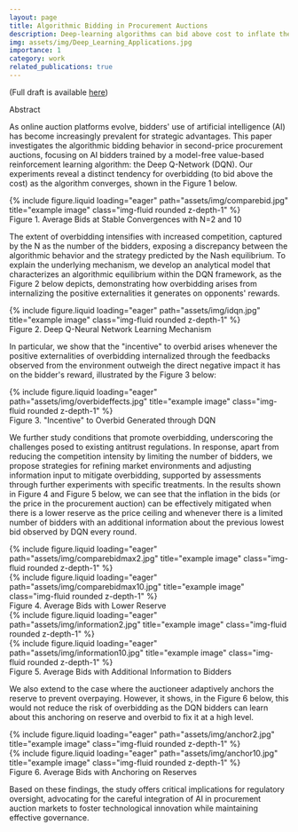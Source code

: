 ```yaml
---
layout: page
title: Algorithmic Bidding in Procurement Auctions
description: Deep-learning algorithms can bid above cost to inflate the price, leading to critical efficiency losses on supply chains. 
img: assets/img/Deep_Learning_Applications.jpg
importance: 1
category: work
related_publications: true
---
```


(Full draft is available <a href="https://drive.google.com/file/d/1UVDtQDdVut3rDfC-NN9zEkXM-YCm99f6/view?usp=share_link">here</a>)

Abstract  

As online auction platforms evolve, bidders' use of artificial intelligence (AI) has become increasingly prevalent for strategic advantages. This paper investigates the algorithmic bidding behavior in second-price procurement auctions, focusing on AI bidders trained by a model-free value-based reinforcement learning algorithm: the Deep Q-Network (DQN). Our experiments reveal a distinct tendency for overbidding (to bid above the cost) as the algorithm converges, shown in the Figure 1 below. 

<div class="row">
    <div class="col-sm-12 d-flex justify-content-center mt-1 mt-md-0">
        {% include figure.liquid loading="eager" path="assets/img/comparebid.jpg" title="example image" class="img-fluid rounded z-depth-1" %}
    </div>
</div>
<div class="caption">
    Figure 1. Average Bids at Stable Convergences with N=2 and 10
</div>

The extent of overbidding intensifies with increased competition, captured by the N as the number of the bidders, exposing a discrepancy between the algorithmic behavior and the strategy predicted by the Nash equilibrium. To explain the underlying mechanism, we develop an analytical model that characterizes an algorithmic equilibrium within the DQN framework, as the Figure 2 below depicts, demonstrating how overbidding arises from internalizing the positive externalities it generates on opponents' rewards.

<div class="row">
    <div class="col-sm-12 d-flex justify-content-center mt-1 mt-md-0">
        {% include figure.liquid loading="eager" path="assets/img/idqn.jpg" title="example image" class="img-fluid rounded z-depth-1" %}
    </div>
</div>
<div class="caption">
    Figure 2. Deep Q-Neural Network Learning Mechanism
</div>

In particular, we show that the "incentive" to overbid arises whenever the positive externalities of overbidding internalized through the feedbacks observed from the environment outweigh the direct negative impact it has on the bidder's reward, illustrated by the Figure 3 below: 

<div class="row">
    <div class="col-sm-12 d-flex justify-content-center mt-1 mt-md-0">
        {% include figure.liquid loading="eager" path="assets/img/overbideffects.jpg" title="example image" class="img-fluid rounded z-depth-1" %}
    </div>
</div>
<div class="caption">
    Figure 3. "Incentive" to Overbid Generated through DQN
</div>

We further study conditions that promote overbidding, underscoring the challenges posed to existing antitrust regulations. In response, apart from reducing the competition intensity by limiting the number of bidders, we propose strategies for refining market environments and adjusting information input to mitigate overbidding, supported by assessments through further experiments with specific treatments. In the results shown in Figure 4 and Figure 5 below, we can see that the inflation in the bids (or the price in the procurement auction) can be effectively mitigated when there is a lower reserve as the price ceiling and whenever there is a limited number of bidders with an additional information about the previous lowest bid observed by DQN every round. 

<div class="row">
    <div class="col-sm-6 d-flex justify-content-center mt-1 mt-md-0"">
        {% include figure.liquid loading="eager" path="assets/img/comparebidmax2.jpg" title="example image" class="img-fluid rounded z-depth-1" %}
    </div>
    <div class="col-sm-6 d-flex justify-content-center mt-1 mt-md-0">
        {% include figure.liquid loading="eager" path="assets/img/comparebidmax10.jpg" title="example image" class="img-fluid rounded z-depth-1" %}
    </div>
</div>
<div class="caption">
    Figure 4. Average Bids with Lower Reserve
</div>

<div class="row">
    <div class="col-sm-6 d-flex justify-content-center mt-1 mt-md-0"">
        {% include figure.liquid loading="eager" path="assets/img/information2.jpg" title="example image" class="img-fluid rounded z-depth-1" %}
    </div>
    <div class="col-sm-6 d-flex justify-content-center mt-1 mt-md-0">
        {% include figure.liquid loading="eager" path="assets/img/information10.jpg" title="example image" class="img-fluid rounded z-depth-1" %}
    </div>
</div>
<div class="caption">
    Figure 5. Average Bids with Additional Information to Bidders 
</div>

We also extend to the case where the auctioneer adaptively anchors the reserve to prevent overpaying. However, it shows, in the Figure 6 below, this would not reduce the risk of overbidding as the DQN bidders can learn about this anchoring on reserve and overbid to fix it at a high level. 

<div class="row">
    <div class="col-sm-6 d-flex justify-content-center mt-1 mt-md-0"">
        {% include figure.liquid loading="eager" path="assets/img/anchor2.jpg" title="example image" class="img-fluid rounded z-depth-1" %}
    </div>
    <div class="col-sm-6 d-flex justify-content-center mt-1 mt-md-0">
        {% include figure.liquid loading="eager" path="assets/img/anchor10.jpg" title="example image" class="img-fluid rounded z-depth-1" %}
    </div>
</div>
<div class="caption">
    Figure 6. Average Bids with Anchoring on Reserves
</div>

Based on these findings, the study offers critical implications for regulatory oversight, advocating for the careful integration of AI in procurement auction markets to foster technological innovation while maintaining effective governance.

